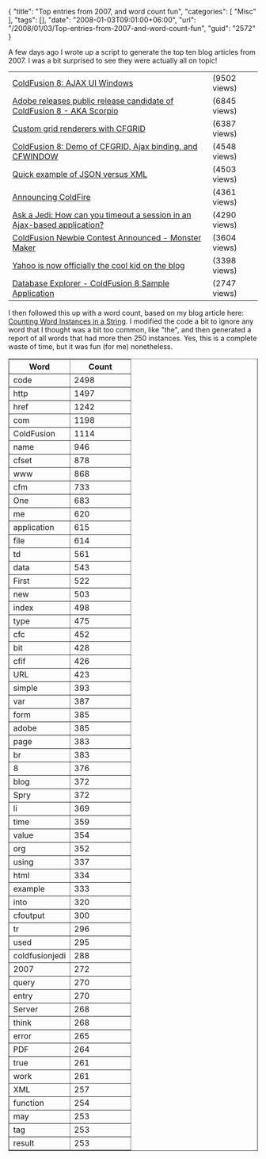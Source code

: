 {
	"title": "Top entries from 2007, and word count fun",
	"categories": [
		"Misc"
	],
	"tags": [],
	"date": "2008-01-03T09:01:00+06:00",
	"url": "/2008/01/03/Top-entries-from-2007-and-word-count-fun",
	"guid": "2572"
}

A few days ago I wrote up a script to generate the top ten blog articles from 2007. I was a bit surprised to see they were actually all on topic!
<!--more-->
<table style="margin-top: 0px;padding: 0px"><tr><td><a href="http://www.raymondcamden.com/index.cfm/2007/6/20/ColdFusion-8-AJAX-UI-Windows">ColdFusion 8: AJAX UI Windows</a></td><td>(9502 views)</td></tr><tr><td><a href="http://www.coldfusionjedi.com/index.cfm/2007/5/29/Adobe-releases-public-release-candidate-of-ColdFusion-8--AKA-Scorpio">Adobe releases public release candidate of ColdFusion 8 - AKA Scorpio</a></td><td>(6845 views)</td></tr>
<tr><td><a href="http://www.coldfusionjedi.com/index.cfm/2007/8/20/Custom-grid-renderers-with-CFGRID">Custom grid renderers with CFGRID</a></td><td>(6387 views)</td></tr><tr><td><a href="http://www.coldfusionjedi.com/index.cfm/2007/5/31/ColdFusion-8-Demo-of-CFGRID-Ajax-binding-and-CFWINDOW">ColdFusion 8: Demo of CFGRID, Ajax binding, and CFWINDOW</a></td><td>(4548 views)</td></tr><tr><td><a href="http://www.coldfusionjedi.com/index.cfm/2007/3/14/Quick-example-of-JSON-versus-XML">Quick example of JSON versus XML</a></td><td>(4503 views)</td></tr><tr><td><a href="http://www.coldfusionjedi.com/index.cfm/2007/3/9/Announcing-ColdFire">Announcing ColdFire</a></td><td>(4361 views)</td></tr><tr><td><a href="http://www.coldfusionjedi.com/index.cfm/2007/10/8/Ask-a-Jedi-How-can-you-timeout-a-session-in-an-Ajaxbased-application">Ask a Jedi: How can you timeout a session in an Ajax-based application?</a></td><td>(4290 views)</td></tr><tr><td><a href="http://www.coldfusionjedi.com/index.cfm/2007/4/16/ColdFusion-Newbie-Contest-Announced--Monster-Maker">ColdFusion Newbie Contest Announced - Monster Maker</a></td><td>(3604 views)</td></tr><tr><td><a href="http://www.coldfusionjedi.com/index.cfm/2007/2/22/Yahoo-is-now-officially-the-cool-kid-on-the-blog">Yahoo is now officially the cool kid on the blog</a></td><td>(3398 views)</td></tr><tr><td><a href="http://www.coldfusionjedi.com/index.cfm/2007/8/14/Database-Explorer--ColdFusion-8-Sample-Application">Database Explorer - ColdFusion 8 Sample Application</a></td><td>(2747 views)</td></tr></table>
I then followed this up with a word count, based on my blog article here: <a href="http://www.coldfusionjedi.com/index.cfm/2007/8/2/Counting-Word-Instances-in-a-String">Counting Word Instances in a String</a>. I modified the code a bit to ignore any word that I thought was a bit too common, like "the", and then generated a report of all words that had more then 250 instances. Yes, this is a complete waste of time, but it was fun (for me) nonetheless.

<table border="1"><tr><th width="50%">Word</th><th>Count</th></tr>
<tr><td>code</td><td>2498</td></tr>
   <tr><td>http</td><td>1497</td></tr>
   <tr><td>href</td><td>1242</td></tr>
   <tr><td>com</td><td>1198</td></tr>
   <tr><td>ColdFusion</td><td>1114</td></tr>
   <tr><td>name</td><td>946</td></tr>
   <tr><td>cfset</td><td>878</td></tr>
   <tr><td>www</td><td>868</td></tr>
   <tr><td>cfm</td><td>733</td></tr>
   <tr><td>One</td><td>683</td></tr>
   <tr><td>me</td><td>620</td></tr>
   <tr><td>application</td><td>615</td></tr>
   <tr><td>file</td><td>614</td></tr>
   <tr><td>td</td><td>561</td></tr>
   <tr><td>data</td><td>543</td></tr>
   <tr><td>First</td><td>522</td></tr>
   <tr><td>new</td><td>503</td></tr>
   <tr><td>index</td><td>498</td></tr>
   <tr><td>type</td><td>475</td></tr>
   <tr><td>cfc</td><td>452</td></tr>
   <tr><td>bit</td><td>428</td></tr>
   <tr><td>cfif</td><td>426</td></tr>
   <tr><td>URL</td><td>423</td></tr>
   <tr><td>simple</td><td>393</td></tr>
   <tr><td>var</td><td>387</td></tr>
   <tr><td>form</td><td>385</td></tr>
   <tr><td>adobe</td><td>385</td></tr>
   <tr><td>page</td><td>383</td></tr>
   <tr><td>br</td><td>383</td></tr>
   <tr><td>8</td><td>376</td></tr>
   <tr><td>blog</td><td>372</td></tr>
   <tr><td>Spry</td><td>372</td></tr>
   <tr><td>li</td><td>369</td></tr>
   <tr><td>time</td><td>359</td></tr>
   <tr><td>value</td><td>354</td></tr>
   <tr><td>org</td><td>352</td></tr>
   <tr><td>using</td><td>337</td></tr>
   <tr><td>html</td><td>334</td></tr>
   <tr><td>example</td><td>333</td></tr>
   <tr><td>into</td><td>320</td></tr>
   <tr><td>cfoutput</td><td>300</td></tr>
   <tr><td>tr</td><td>296</td></tr>
   <tr><td>used</td><td>295</td></tr>
   <tr><td>coldfusionjedi</td><td>288</td></tr>
   <tr><td>2007</td><td>272</td></tr>
   <tr><td>query</td><td>270</td></tr>
   <tr><td>entry</td><td>270</td></tr>
   <tr><td>Server</td><td>268</td></tr>
   <tr><td>think</td><td>268</td></tr>
   <tr><td>error</td><td>265</td></tr>
   <tr><td>PDF</td><td>264</td></tr>
   <tr><td>true</td><td>261</td></tr>
   <tr><td>work</td><td>261</td></tr>
   <tr><td>XML</td><td>257</td></tr>
   <tr><td>function</td><td>254</td></tr>
   <tr><td>may</td><td>253</td></tr>
   <tr><td>tag</td><td>253</td></tr>
   <tr><td>result</td><td>253</td></tr></table>